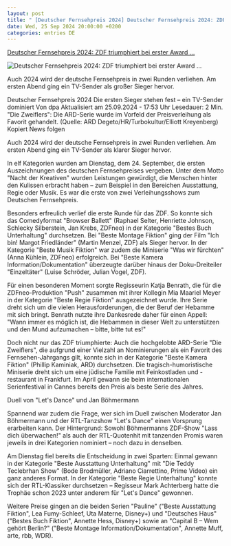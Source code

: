 ```yaml
---
layout: post
title: " [Deutscher Fernsehpreis 2024] Deutscher Fernsehpreis 2024: ZDF triumphiert bei erster Award ..."
date: Wed, 25 Sep 2024 20:00:00 +0200
categories: entries DE
---
```

[Deutscher Fernsehpreis 2024: ZDF triumphiert bei erster Award ...](https://www.t-online.de/unterhaltung/tv/id_100497300/deutscher-fernsehpreis-2024-zdf-triumphiert-bei-erster-award-runde.html)

![Deutscher Fernsehpreis 2024: ZDF triumphiert bei erster Award ...](https://images.t-online.de/2024/09/gslQUVmKeSuA/421x24:3104x1746/fit-in/1200x0/die-zweiflers-die-ard-serie-wurde-im-vorfeld-der-preisverleihung-als-favort-gehandelt.jpg)

Auch 2024 wird der deutsche Fernsehpreis in zwei Runden verliehen. Am ersten Abend ging ein TV-Sender als großer Sieger hervor.

Deutscher Fernsehpreis 2024 Die ersten Sieger stehen fest – ein TV-Sender dominiert Von dpa Aktualisiert am 25.09.2024 - 17:53 Uhr Lesedauer: 2 Min. "Die Zweiflers": Die ARD-Serie wurde im Vorfeld der Preisverleihung als Favorit gehandelt. (Quelle: ARD Degeto/HR/Turbokultur/Elliott Kreyenberg) Kopiert News folgen

Auch 2024 wird der deutsche Fernsehpreis in zwei Runden verliehen. Am ersten Abend ging ein TV-Sender als klarer Sieger hervor.

In elf Kategorien wurden am Dienstag, dem 24. September, die ersten Auszeichnungen des deutschen Fernsehpreises vergeben. Unter dem Motto "Nacht der Kreativen" wurden Leistungen gewürdigt, die Menschen hinter den Kulissen erbracht haben – zum Beispiel in den Bereichen Ausstattung, Regie oder Musik. Es war die erste von zwei Verleihungsshows zum Deutschen Fernsehpreis.

Besonders erfreulich verlief die erste Runde für das ZDF. So konnte sich das Comedyformat "Browser Ballett" (Raphael Selter, Henriette Johnson, Schlecky Silberstein, Jan Krebs, ZDFneo) in der Kategorie "Bestes Buch Unterhaltung" durchsetzen. Bei "Beste Montage Fiktion" ging der Film "Ich bin! Margot Friedländer" (Martin Menzel, ZDF) als Sieger hervor. In der Kategorie "Beste Musik Fiktion" war zudem die Miniserie "Was wir fürchten" (Anna Kühlein, ZDFneo) erfolgreich. Bei "Beste Kamera Information/Dokumentation" überzeugte darüber hinaus der Doku-Dreiteiler "Einzeltäter" (Luise Schröder, Julian Vogel, ZDF).

Für einen besonderen Moment sorgte Regisseurin Katja Benrath, die für die ZDFneo-Produktion "Push" zusammen mit ihrer Kollegin Mia Maariel Meyer in der Kategorie "Beste Regie Fiktion" ausgezeichnet wurde. Ihre Serie dreht sich um die vielen Herausforderungen, die der Beruf der Hebamme mit sich bringt. Benrath nutzte ihre Dankesrede daher für einen Appell: "Wann immer es möglich ist, die Hebammen in dieser Welt zu unterstützen und den Mund aufzumachen – bitte, bitte tut es!"

Doch nicht nur das ZDF triumphierte: Auch die hochgelobte ARD-Serie "Die Zweiflers", die aufgrund einer Vielzahl an Nominierungen als ein Favorit des Fernsehen-Jahrgangs gilt, konnte sich in der Kategorie "Beste Kamera Fiktion" (Phillip Kaminiak, ARD) durchsetzen. Die tragisch-humoristische Miniserie dreht sich um eine jüdische Familie mit Feinkostladen und -restaurant in Frankfurt. Im April gewann sie beim internationalen Serienfestival in Cannes bereits den Preis als beste Serie des Jahres.

Duell von "Let's Dance" und Jan Böhmermann

Spannend war zudem die Frage, wer sich im Duell zwischen Moderator Jan Böhmermann und der RTL-Tanzshow "Let's Dance" einen Vorsprung erarbeiten kann. Der Hintergrund: Sowohl Böhmermanns ZDF-Show "Lass dich überwachen!" als auch der RTL-Quotenhit mit tanzenden Promis waren jeweils in drei Kategorien nominiert – noch dazu in denselben.

Am Dienstag fiel bereits die Entscheidung in zwei Sparten: Einmal gewann in der Kategorie "Beste Ausstattung Unterhaltung" mit "Die Teddy Teclebrhan Show" (Bode Brodmüller, Adriano Ciarrettino, Prime Video) ein ganz anderes Format. In der Kategorie "Beste Regie Unterhaltung" konnte sich der RTL-Klassiker durchsetzen – Regisseur Mark Achterberg hatte die Trophäe schon 2023 unter anderem für "Let's Dance" gewonnen.

Weitere Preise gingen an die beiden Serien "Pauline" ("Beste Ausstattung Fiktion", Lea Fumy-Schleef, Uta Materne, Disney+) und "Deutsches Haus" ("Bestes Buch Fiktion", Annette Hess, Disney+) sowie an "Capital B – Wem gehört Berlin?" ("Beste Montage Information/Dokumentation", Annette Muff, arte, rbb, WDR).

